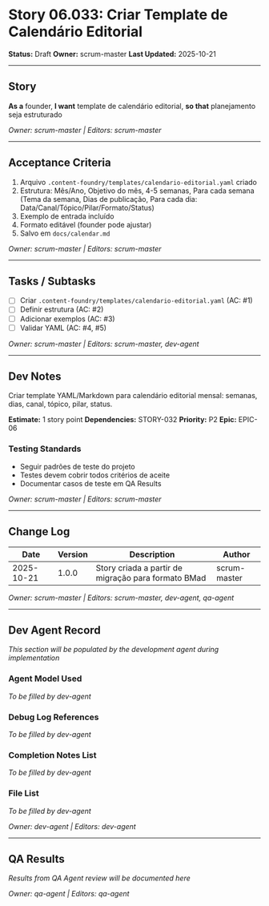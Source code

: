 # Story 06.033: Criar Template de Calendário Editorial

**Status:** Draft
**Owner:** scrum-master
**Last Updated:** 2025-10-21

---

## Story

**As a** founder,
**I want** template de calendário editorial,
**so that** planejamento seja estruturado

*Owner: scrum-master | Editors: scrum-master*

---

## Acceptance Criteria

1. Arquivo `.content-foundry/templates/calendario-editorial.yaml` criado
2. Estrutura: Mês/Ano, Objetivo do mês, 4-5 semanas, Para cada semana (Tema da semana, Dias de publicação, Para cada dia: Data/Canal/Tópico/Pilar/Formato/Status)
3. Exemplo de entrada incluído
4. Formato editável (founder pode ajustar)
5. Salvo em `docs/calendar.md`

*Owner: scrum-master | Editors: scrum-master*

---

## Tasks / Subtasks

- [ ] Criar `.content-foundry/templates/calendario-editorial.yaml` (AC: #1)
- [ ] Definir estrutura (AC: #2)
- [ ] Adicionar exemplos (AC: #3)
- [ ] Validar YAML (AC: #4, #5)

*Owner: scrum-master | Editors: scrum-master, dev-agent*

---

## Dev Notes

Criar template YAML/Markdown para calendário editorial mensal: semanas, dias, canal, tópico, pilar, status.

**Estimate:** 1 story point
**Dependencies:** STORY-032
**Priority:** P2
**Epic:** EPIC-06

### Testing Standards

- Seguir padrões de teste do projeto
- Testes devem cobrir todos critérios de aceite
- Documentar casos de teste em QA Results

*Owner: scrum-master | Editors: scrum-master*

---

## Change Log

| Date | Version | Description | Author |
|------|---------|-------------|--------|
| 2025-10-21 | 1.0.0 | Story criada a partir de migração para formato BMad | scrum-master |

*Owner: scrum-master | Editors: scrum-master, dev-agent, qa-agent*

---

## Dev Agent Record

*This section will be populated by the development agent during implementation*

### Agent Model Used

*To be filled by dev-agent*

### Debug Log References

*To be filled by dev-agent*

### Completion Notes List

*To be filled by dev-agent*

### File List

*To be filled by dev-agent*

*Owner: dev-agent | Editors: dev-agent*

---

## QA Results

*Results from QA Agent review will be documented here*

*Owner: qa-agent | Editors: qa-agent*

